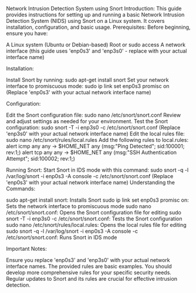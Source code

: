 Network Intrusion Detection System using Snort
Introduction:
This guide provides instructions for setting up and running a basic Network Intrusion Detection System (NIDS) using Snort on a Linux system. It covers installation, configuration, and basic usage.
Prerequisites:
Before beginning, ensure you have:

A Linux system (Ubuntu or Debian-based)
Root or sudo access
A network interface (this guide uses 'enp0s3' and 'enp3s0' - replace with your actual interface name)

Installation:

Install Snort by running:
sudo apt-get install snort
Set your network interface to promiscuous mode:
sudo ip link set enp0s3 promisc on
(Replace 'enp0s3' with your actual network interface name)

Configuration:

Edit the Snort configuration file:
sudo nano /etc/snort/snort.conf
Review and adjust settings as needed for your environment.
Test the Snort configuration:
sudo snort -T -i enp3s0 -c /etc/snort/snort.conf
(Replace 'enp3s0' with your actual network interface name)
Edit the local rules file:
sudo nano /etc/snort/rules/local.rules
Add the following rules to local.rules:
alert icmp any any -> $HOME_NET any (msg:"Ping Detected"; sid:100001; rev:1;)
alert tcp any any -> $HOME_NET any (msg:"SSH Authentication Attempt"; sid:100002; rev:1;)

Running Snort:
Start Snort in IDS mode with this command:
sudo snort -q -l /var/log/snort -i enp0s3 -A console -c /etc/snort/snort.conf
(Replace 'enp0s3' with your actual network interface name)
Understanding the Commands:

sudo apt-get install snort: Installs Snort
sudo ip link set enp0s3 promisc on: Sets the network interface to promiscuous mode
sudo nano /etc/snort/snort.conf: Opens the Snort configuration file for editing
sudo snort -T -i enp3s0 -c /etc/snort/snort.conf: Tests the Snort configuration
sudo nano /etc/snort/rules/local.rules: Opens the local rules file for editing
sudo snort -q -l /var/log/snort -i enp0s3 -A console -c /etc/snort/snort.conf: Runs Snort in IDS mode

Important Notes:

Ensure you replace 'enp0s3' and 'enp3s0' with your actual network interface names.
The provided rules are basic examples. You should develop more comprehensive rules for your specific security needs.
Regular updates to Snort and its rules are crucial for effective intrusion detection.
